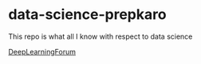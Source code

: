 # data-science-prepkaro

This repo is what all I know with respect to data science 

[DeepLearningForum](https://community.deeplearning.ai/)
